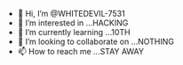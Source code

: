 - 👋 Hi, I’m @WHITEDEVIL-7531
- 👀 I’m interested in ...HACKING
- 🌱 I’m currently learning ...10TH
- 💞️ I’m looking to collaborate on ...NOTHING
- 📫 How to reach me ...STAY AWAY

<!---
WHITEDEVIL-7531/WHITEDEVIL-7531 is a ✨ special ✨ repository because its `README.md` (this file) appears on your GitHub profile.
You can click the Preview link to take a look at your changes.
--->

